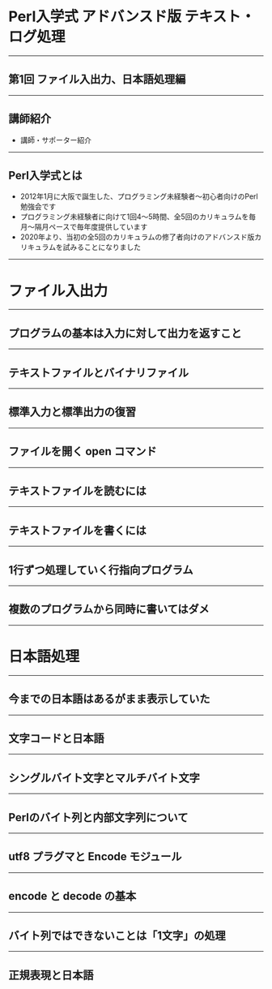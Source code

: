 # Perl入学式 アドバンスド版 テキスト・ログ処理

___
## 第1回 ファイル入出力、日本語処理編

___
## 講師紹介

- 講師・サポーター紹介

___
## Perl入学式とは

- 2012年1月に大阪で誕生した、プログラミング未経験者〜初心者向けのPerl勉強会です
- プログラミング未経験者に向けて1回4〜5時間、全5回のカリキュラムを毎月〜隔月ペースで毎年度提供しています
- 2020年より、当初の全5回のカリキュラムの修了者向けのアドバンスド版カリキュラムを試みることになりました

___
# ファイル入出力

___
## プログラムの基本は入力に対して出力を返すこと

___
## テキストファイルとバイナリファイル

___
## 標準入力と標準出力の復習

___
## ファイルを開く open コマンド

___
## テキストファイルを読むには

___
## テキストファイルを書くには

___
## 1行ずつ処理していく行指向プログラム

___
## 複数のプログラムから同時に書いてはダメ

___
# 日本語処理

___
## 今までの日本語はあるがまま表示していた

___
## 文字コードと日本語

___
## シングルバイト文字とマルチバイト文字

___
## Perlのバイト列と内部文字列について

___
## utf8 プラグマと Encode モジュール

___
## encode と decode の基本

___
## バイト列ではできないことは「1文字」の処理

___
## 正規表現と日本語

